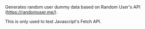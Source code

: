 Generates random user dummy data based on Random User's API (https://randomuser.me/).

This is only used to test Javascript's Fetch API.
